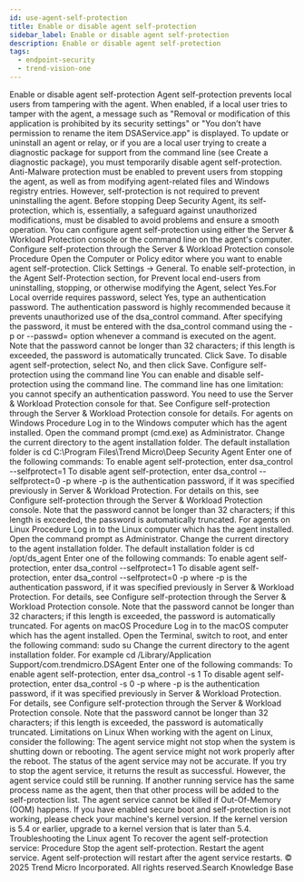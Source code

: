 ```yaml
---
id: use-agent-self-protection
title: Enable or disable agent self-protection
sidebar_label: Enable or disable agent self-protection
description: Enable or disable agent self-protection
tags:
  - endpoint-security
  - trend-vision-one
---
```


 Enable or disable agent self-protection Agent self-protection prevents local users from tampering with the agent. When enabled, if a local user tries to tamper with the agent, a message such as "Removal or modification of this application is prohibited by its security settings" or "You don’t have permission to rename the item DSAService.app" is displayed. To update or uninstall an agent or relay, or if you are a local user trying to create a diagnostic package for support from the command line (see Create a diagnostic package), you must temporarily disable agent self-protection. Anti-Malware protection must be enabled to prevent users from stopping the agent, as well as from modifying agent-related files and Windows registry entries. However, self-protection is not required to prevent uninstalling the agent. Before stopping Deep Security Agent, its self-protection, which is, essentially, a safeguard against unauthorized modifications, must be disabled to avoid problems and ensure a smooth operation. You can configure agent self-protection using either the Server & Workload Protection console or the command line on the agent's computer. Configure self-protection through the Server & Workload Protection console Procedure Open the Computer or Policy editor where you want to enable agent self-protection. Click Settings → General. To enable self-protection, in the Agent Self-Protection section, for Prevent local end-users from uninstalling, stopping, or otherwise modifying the Agent, select Yes.For Local override requires password, select Yes, type an authentication password. The authentication password is highly recommended because it prevents unauthorized use of the dsa_control command. After specifying the password, it must be entered with the dsa_control command using the -p or --passwd= option whenever a command is executed on the agent. Note that the password cannot be longer than 32 characters; if this length is exceeded, the password is automatically truncated. Click Save. To disable agent self-protection, select No, and then click Save. Configure self-protection using the command line You can enable and disable self-protection using the command line. The command line has one limitation: you cannot specify an authentication password. You need to use the Server & Workload Protection console for that. See Configure self-protection through the Server & Workload Protection console for details. For agents on Windows Procedure Log in to the Windows computer which has the agent installed. Open the command prompt (cmd.exe) as Administrator. Change the current directory to the agent installation folder. The default installation folder is cd C:\Program Files\Trend Micro\Deep Security Agent Enter one of the following commands: To enable agent self-protection, enter dsa_control --selfprotect=1 To disable agent self-protection, enter dsa_control --selfprotect=0 -p <password> where -p <password> is the authentication password, if it was specified previously in Server & Workload Protection. For details on this, see Configure self-protection through the Server & Workload Protection console. Note that the password cannot be longer than 32 characters; if this length is exceeded, the password is automatically truncated. For agents on Linux Procedure Log in to the Linux computer which has the agent installed. Open the command prompt as Administrator. Change the current directory to the agent installation folder. The default installation folder is cd /opt/ds_agent Enter one of the following commands: To enable agent self-protection, enter dsa_control --selfprotect=1 To disable agent self-protection, enter dsa_control --selfprotect=0 -p <password> where -p <password> is the authentication password, if it was specified previously in Server & Workload Protection. For details, see Configure self-protection through the Server & Workload Protection console. Note that the password cannot be longer than 32 characters; if this length is exceeded, the password is automatically truncated. For agents on macOS Procedure Log in to the macOS computer which has the agent installed. Open the Terminal, switch to root, and enter the following command: sudo su Change the current directory to the agent installation folder. For example cd /Library/Application Support/com.trendmicro.DSAgent Enter one of the following commands: To enable agent self-protection, enter dsa_control -s 1 To disable agent self-protection, enter dsa_control -s 0 -p <password> where -p <password> is the authentication password, if it was specified previously in Server & Workload Protection. For details, see Configure self-protection through the Server & Workload Protection console. Note that the password cannot be longer than 32 characters; if this length is exceeded, the password is automatically truncated. Limitations on Linux When working with the agent on Linux, consider the following: The agent service might not stop when the system is shutting down or rebooting. The agent service might not work properly after the reboot. The status of the agent service may not be accurate. If you try to stop the agent service, it returns the result as successful. However, the agent service could still be running. If another running service has the same process name as the agent, then that other process will be added to the self-protection list. The agent service cannot be killed if Out-Of-Memory (OOM) happens. If you have enabled secure boot and self-protection is not working, please check your machine's kernel version. If the kernel version is 5.4 or earlier, upgrade to a kernel version that is later than 5.4. Troubleshooting the Linux agent To recover the agent self-protection service: Procedure Stop the agent self-protection. Restart the agent service. Agent self-protection will restart after the agent service restarts. © 2025 Trend Micro Incorporated. All rights reserved.Search Knowledge Base